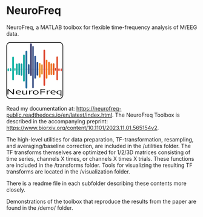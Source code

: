 # NeuroFreq
NeuroFreq, a MATLAB toolbox for flexible time-frequency analysis of M/EEG data. 

<img src="./nf_logo.png" width="150" height="150">

Read my documentation at: https://neurofreq-public.readthedocs.io/en/latest/index.html. The NeuroFreq Toolbox is described in the accompanying preprint: https://www.biorxiv.org/content/10.1101/2023.11.01.565154v2. 

The high-level utilities for data preparation, TF-transformation, resampling, and averaging/baseline correction, are included in the /utilities folder. The TF transforms themselves are optimized for 1/2/3D matrices consisting of time series, channels X times, or channels X times X trials. These functions are included in the /transforms folder. Tools for visualizing the resulting TF transforms are located in the /visualization folder. 

There is a readme file in each subfolder describing these contents more closely. 

Demonstrations of the toolbox that reproduce the results from the paper are found in the /demo/ folder.
